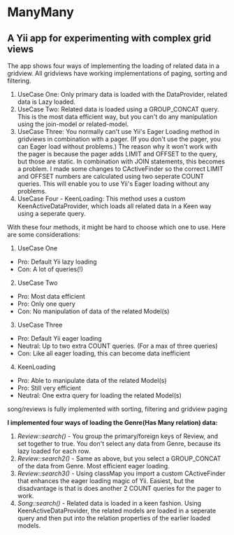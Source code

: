 ManyMany
====

A Yii app for experimenting with complex grid views
----

The app shows four ways of implementing the loading of related data in a gridview. All gridviews have working implementations of paging, sorting and filtering.

1. UseCase One: Only primary data is loaded with the DataProvider, related data is Lazy loaded.
2. UseCase Two: Related data is loaded using a GROUP_CONCAT query. This is the most data efficient way, but you can't do any manipulation using the join-model or related-model.
3. UseCase Three: You normally can't use Yii's Eager Loading method in gridviews in combination with a pager. (If you don't use the pager, you can Eager load without problems.) The reason why it won't work with the pager is because the pager adds LIMIT and OFFSET to the query, but those are static. In combination with JOIN statements, this becomes a problem. I made some changes to CActiveFinder so the correct LIMIT and OFFSET numbers are calculated using two seperate COUNT queries. This will enable you to use Yii's Eager loading without any problems.
4. UseCase Four - KeenLoading: This method uses a custom KeenActiveDataProvider, which loads all related data in a Keen way using a seperate query.

With these four methods, it might be hard to choose which one to use. Here are some considerations:
1. UseCase One
* Pro: Default Yii lazy loading
* Con: A lot of queries(!)

2. UseCase Two
* Pro: Most data efficient
* Pro: Only one query
* Con: No manipulation of data of the related Model(s)

3. UseCase Three
* Pro: Default Yii eager loading
* Neutral: Up to two extra COUNT queries. (For a max of three queries)
* Con: Like all eager loading, this can become data inefficient

4. KeenLoading
* Pro: Able to manipulate data of the related Model(s)
* Pro: Still very efficient
* Neutral: One extra query for loading the related Model(s)


song/reviews is fully implemented with sorting, filtering and gridview paging

**I implemented four ways of loading the Genre(Has Many relation) data:**

1. *Review::search()* - You group the primary/foreign keys of Review, and set together to true. You don't select any data from Genre, because its lazy loaded for each row.
2. *Review::search2()* - Same as above, but you select a GROUP_CONCAT of the data from Genre. Most efficient eager loading.
3. *Review::search3()* - Using classMap you import a custom CActiveFinder that enhances the eager loading magic of Yii. Easiest, but the disadvantage is that is does another 2 COUNT queries for the pager to work.
4. *Song::search()* - Related data is loaded in a keen fashion. Using KeenActiveDataProvider, the related models are loaded in a seperate query and then put into the relation properties of the earlier loaded models.
